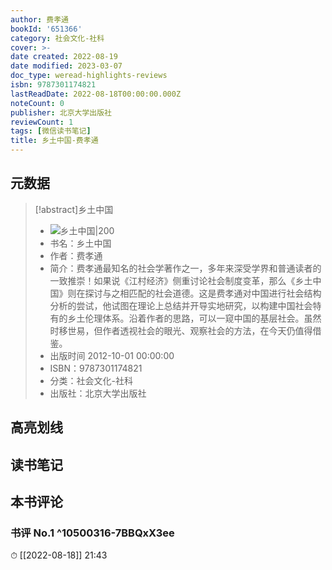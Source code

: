```yaml
---
author: 费孝通
bookId: '651366'
category: 社会文化-社科
cover: >-
date created: 2022-08-19
date modified: 2023-03-07
doc_type: weread-highlights-reviews
isbn: 9787301174821
lastReadDate: 2022-08-18T00:00:00.000Z
noteCount: 0
publisher: 北京大学出版社
reviewCount: 1
tags: [微信读书笔记]
title: 乡土中国-费孝通
---
```


## 元数据

>[!abstract]乡土中国
> - ![乡土中国|200](https://wfqqreader-1252317822.image.myqcloud.com/cover/366/651366/t7_651366.jpg)
> - 书名：乡土中国
> - 作者：费孝通
> - 简介：费孝通最知名的社会学著作之一，多年来深受学界和普通读者的一致推崇！如果说《江村经济》侧重讨论社会制度变革，那么《乡土中国》则在探讨与之相匹配的社会道德。这是费孝通对中国进行社会结构分析的尝试，他试图在理论上总结并开导实地研究，以构建中国社会特有的乡土伦理体系。沿着作者的思路，可以一窥中国的基层社会。虽然时移世易，但作者透视社会的眼光、观察社会的方法，在今天仍值得借鉴。
> - 出版时间 2012-10-01 00:00:00
> - ISBN：9787301174821
> - 分类：社会文化-社科
> - 出版社：北京大学出版社

## 高亮划线

## 读书笔记

## 本书评论

### 书评 No.1 ^10500316-7BBQxX3ee

⏱ [[2022-08-18]] 21:43
